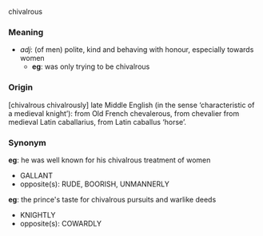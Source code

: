 chivalrous
### Meaning
+ _adj_: (of men) polite, kind and behaving with honour, especially towards women
	+ __eg__: was only trying to be chivalrous

### Origin

[chivalrous chivalrously] late Middle English (in the sense ‘characteristic of a medieval knight’): from Old French chevalerous, from chevalier from medieval Latin caballarius, from Latin caballus ‘horse’.

### Synonym

__eg__: he was well known for his chivalrous treatment of women

+ GALLANT
+ opposite(s): RUDE, BOORISH, UNMANNERLY

__eg__: the prince's taste for chivalrous pursuits and warlike deeds

+ KNIGHTLY
+ opposite(s): COWARDLY


